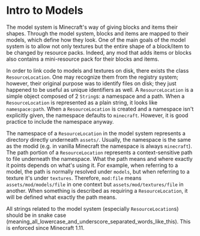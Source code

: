 Intro to Models
===============

The model system is Minecraft's way of giving blocks and items their shapes. Through the model system, blocks and items are mapped to their models, which define how they look. One of the main goals of the model system is to allow not only textures but the entire shape of a block/item to be changed by resource packs. Indeed, any mod that adds items or blocks also contains a mini-resource pack for their blocks and items.

In order to link code to models and textures on disk, there exists the class `ResourceLocation`. One may recognize them from the registry system; however, their original purpose was to identify files on disk; they just happened to be useful as unique identifiers as well. A `ResourceLocation` is a simple object composed of 2 `String`s: a namespace and a path. When a `ResourceLocation` is represented as a plain string, it looks like `namespace:path`. When a `ResourceLocation` is created and a namespace isn't explicitly given, the namespace defaults to `minecraft`. However, it is good practice to include the namespace anyway.

The namespace of a `ResourceLocation` in the model system represents a directory directly underneath `assets/`. Usually, the namespace is the same as the modid (e.g. in vanilla Minecraft the namespace is always `minecraft`). The path portion of a `ResourceLocation` represents a context-sensitive path to file underneath the namespace. What the path means and where exactly it points depends on what's using it. For example, when referring to a model, the path is normally resolved under `models`, but when referring to a texture it's under `textures`. Therefore, `mod:file` means `assets/mod/models/file` in one context but `assets/mod/textures/file` in another. When something is described as requiring a `ResourceLocation`, it will be defined what exactly the path means.

All strings related to the model system (especially `ResourceLocation`s) should be in snake case (meaning_all_lowercase_and_underscore_separated_words_like_this). This is enforced since Minecraft 1.11.
